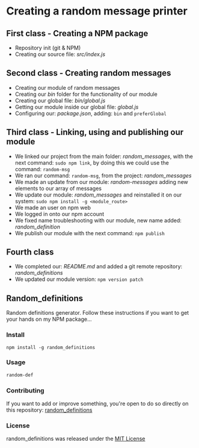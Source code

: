 # Creating a random message printer

## First class - Creating a NPM package

- Repository init (git & NPM)
- Creating our source file: *src/index.js*

## Second class - Creating random messages

- Creating our module of random messages
- Creating our *bin* folder for the functionality of our module
- Creating our global file: *bin/global.js*
- Getting our module inside our global file: *global.js*
- Configuring our: *package.json*, adding: `bin` and `preferGlobal`

## Third class - Linking, using and publishing our module

- We linked our project from the main folder: *random_messages*, with the next command: `sudo npm link`, by doing this we could use the command: `random-msg`
- We ran our command: `random-msg`, from the project: *random_messages*
- We made an update from our module: *random-messages* adding new elements to our array of messages
- We update our module: *random_messages* and reinstalled it on our system: `sudo npm install -g <module_route>`
- We made an user on npm web
- We logged in onto our npm account
- We fixed name troubleshooting with our module, new name added: *random_definition*
- We publish our module with the next command: `npm publish`

## Fourth class

- We completed our: *README.md* and added a git remote repository: *random_definitions*
- We updated our module version: `npm version patch`

## Random_definitions

Random definitions generator.
Follow these instructions if you want to get your hands on my NPM package...

### Install

``` npm
npm install -g random_definitions
```

### Usage

``` bash
random-def
```

### Contributing

If you want to add or improve something, you're open to do so directly on this repository: [random_definitions](https://github.com/DGorp/random_definitions)

### License

random_definitions was released under the [MIT License](https://opensource.org/licenses/MIT)
